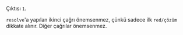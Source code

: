 Çıktısı `1`.

`resolve`'a yapılan ikinci çağrı önemsenmez, çünkü sadece ilk `red/çözüm` dikkate alınır. Diğer çağrılar önemsenmez.